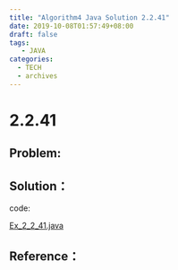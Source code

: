 ```yaml
---
title: "Algorithm4 Java Solution 2.2.41"
date: 2019-10-08T01:57:49+08:00
draft: false
tags:
   - JAVA
categories:
  - TECH
  - archives
---
```



# 2.2.41

## Problem:


## Solution：

code:

[Ex_2_2_41.java](./Ex_2_2_41.java)


## Reference：


